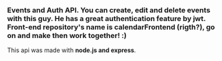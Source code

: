 <h3><strong>Events and Auth API</strong>. You can create, edit and delete events with this guy. He has a great authentication feature by jwt. Front-end repository's name is calendarFrontend (rigth?), go on and make then work together! :) </h3>

<p>This api was made with <strong>node.js and express</strong>.</p>
